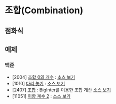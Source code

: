 # 조합(Combination)

## 점화식

## 예제
### 백준
- [2004] [조합 0의 개수](https://www.acmicpc.net/problem/2004) : [소스 보기](https://github.com/YunSuJeong/BAEKJOON/tree/main/%EB%B0%B1%EC%A4%80/Silver/2004.%E2%80%85%EC%A1%B0%ED%95%A9%E2%80%850%EC%9D%98%E2%80%85%EA%B0%9C%EC%88%98)
- [1010] [다리 놓기](https://www.acmicpc.net/problem/1010) : [소스 보기](https://github.com/YunSuJeong/BAEKJOON/tree/main/%EB%B0%B1%EC%A4%80/Silver/1010.%E2%80%85%EB%8B%A4%EB%A6%AC%E2%80%85%EB%86%93%EA%B8%B0)
- [2407] [조합](https://www.acmicpc.net/problem/2407) : BigInter를 이용한 조합 계산 [소스 보기](https://github.com/YunSuJeong/BAEKJOON/tree/main/%EB%B0%B1%EC%A4%80/Silver/2407.%E2%80%85%EC%A1%B0%ED%95%A9)
- [11051] [이항 계수 2](https://www.acmicpc.net/problem/11051) : [소스 보기](https://github.com/YunSuJeong/Coding-Test/tree/main/%EB%B0%B1%EC%A4%80/Silver/11051.%E2%80%85%EC%9D%B4%ED%95%AD%E2%80%85%EA%B3%84%EC%88%98%E2%80%852)
